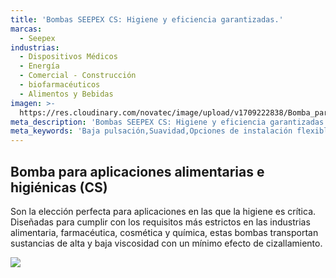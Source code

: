 ```yaml
---
title: 'Bombas SEEPEX CS: Higiene y eficiencia garantizadas.'
marcas:
  - Seepex
industrias:
  - Dispositivos Médicos
  - Energía
  - Comercial - Construcción
  - biofarmacéuticos
  - Alimentos y Bebidas
imagen: >-
  https://res.cloudinary.com/novatec/image/upload/v1709222838/Bomba_para_aplicaciones_alimentarias_e_higi%C3%A9nicas_CS_Seepex_eldlic.png
meta_description: 'Bombas SEEPEX CS: Higiene y eficiencia garantizadas.'
meta_keywords: 'Baja pulsación,Suavidad,Opciones de instalación flexibles,Compatibilidad'
---
```


## Bomba para aplicaciones alimentarias e higiénicas (CS) 

Son la elección perfecta para aplicaciones en las que la higiene es crítica. Diseñadas para cumplir con los requisitos más estrictos en las industrias alimentaria, farmacéutica, cosmética y química, estas bombas transportan sustancias de alta y baja viscosidad con un mínimo efecto de cizallamiento.

![](https://res.cloudinary.com/novatec/image/upload/v1709222838/Bomba_para_aplicaciones_alimentarias_e_higi%C3%A9nicas_CS_Seepex_eldlic.png)
